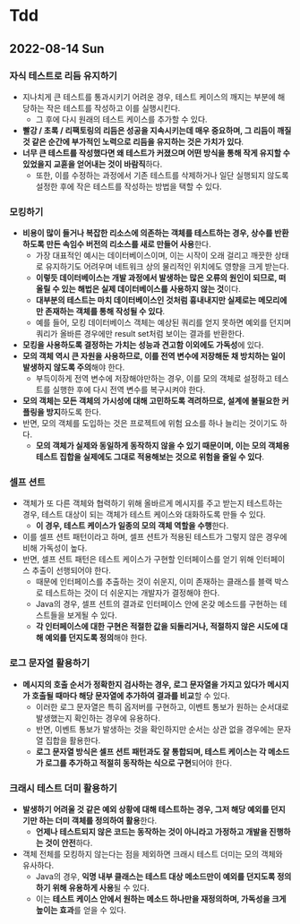 # Tdd
## 2022-08-14 Sun
### 자식 테스트로 리듬 유지하기
* 지나치게 큰 테스트를 통과시키기 어려운 경우, 테스트 케이스의 깨지는 부분에 해당하는 작은 테스트를 작성하고 이를 실행시킨다.
  * 그 후에 다시 원래의 테스트 케이스를 추가할 수 있다.
* **빨강 / 초록 / 리팩토링의 리듬은 성공을 지속시키는데 매우 중요하며, 그 리듬이 깨질 것 같은 순간에 부가적인 노력으로 리듬을 유지하는 것은 가치가 있다**.
* **너무 큰 테스트를 작성했다면 왜 테스트가 커졌으며 어떤 방식을 통해 작게 유지할 수 있었을지 교휸을 얻어내는 것이 바람직**하다.
  * 또한, 이를 수정하는 과정에서 기존 테스트를 삭제하거나 일단 실행되지 않도록 설정한 후에 작은 테스트를 작성하는 방법을 택할 수 있다.

### 모킹하기
* **비용이 많이 들거나 복잡한 리소스에 의존하는 객체를 테스트하는 경우, 상수를 반환하도록 만든 속임수 버전의 리소스를 새로 만들어 사용**한다.
  * 가장 대표적인 예시는 데이터베이스이며, 이는 시작이 오래 걸리고 깨끗한 상태로 유지하기도 어려우며 네트워크 상의 물리적인 위치에도 영향을 크게 받는다.
  * **이렇듯 데이터베이스는 개발 과정에서 발생하는 많은 오류의 원인이 되므로, 떠올릴 수 있는 해법은 실제 데이터베이스를 사용하지 않는 것**이다. 
  * **대부분의 테스트는 마치 데이터베이스인 것처럼 흉내내지만 실제로는 메모리에만 존재하는 객체를 통해 작성될 수 있다**.
  * 예를 들어, 모킹 데이터베이스 객체는 예상된 쿼리를 얻지 못하면 예외를 던지며 쿼리가 올바른 경우에만 result set처럼 보이는 결과를 반환한다.
* **모킹을 사용하도록 결정하는 가치는 성능과 견고함 이외에도 가독성**에 있다.
* **모의 객체 역시 큰 자원을 사용하므로, 이를 전역 변수에 저장해둔 채 방치하는 일이 발생하지 않도록 주의**해야 한다.
  * 부득이하게 전역 변수에 저장해야만하는 경우, 이를 모의 객체로 설정하고 테스트를 실행한 후에 다시 전역 변수를 복구시켜야 한다.
* **모의 객체는 모든 객체의 가시성에 대해 고민하도록 격려하므로, 설계에 불필요한 커플링을 방지**하도록 한다.
* 반면, 모의 객체를 도입하는 것은 프로젝트에 위험 요소를 하나 늘리는 것이기도 하다.
  * **모의 객체가 실제와 동일하게 동작하지 않을 수 있기 때문이며, 이는 모의 객체용 테스트 집합을 실제에도 그대로 적용해보는 것으로 위험을 줄일 수 있다**.

### 셀프 션트
* 객체가 또 다른 객체와 협력하기 위해 올바르게 메시지를 주고 받는지 테스트하는 경우, 테스트 대상이 되는 객체가 테스트 케이스와 대화하도록 만들 수 있다.
  * **이 경우, 테스트 케이스가 일종의 모의 객체 역할을 수행**한다.
* 이를 셀프 션트 패턴이라고 하며, 셀프 션트가 적용된 테스트가 그렇지 않은 경우에 비해 가독성이 높다.
* 반면, 셀프 션트 패턴은 테스트 케이스가 구현할 인터페이스를 얻기 위해 인터페이스 추출이 선행되어야 한다.
  * 때문에 인터페이스를 추출하는 것이 쉬운지, 이미 존재하는 클래스를 블랙 박스로 테스트하는 것이 더 쉬운지는 개발자가 결정해야 한다.
  * Java의 경우, 셀프 션트의 결과로 인터페이스 안에 온갖 메소드를 구현하는 테스트들을 보게될 수 있다.
  * **각 인터페이스에 대한 구현은 적절한 값을 되돌리거나, 적절하지 않은 시도에 대해 예외를 던지도록 정의**해야 한다.

### 로그 문자열 활용하기
* **메시지의 호출 순서가 정확한지 검사하는 경우, 로그 문자열을 가지고 있다가 메시지가 호출될 때마다 해당 문자열에 추가하여 결과를 비교**할 수 있다.
  * 이러한 로그 문자열은 특히 옵저버를 구현하고, 이벤트 통보가 원하는 순서대로 발생했는지 확인하는 경우에 유용하다.
  * 반면, 이벤트 통보가 발생하는 것을 확인하지만 순서는 상관 없을 경우에는 문자열 집합을 활용한다.
  * **로그 문자열 방식은 셀프 션트 패턴과도 잘 통합되며, 테스트 케이스는 각 메소드가 로그를 추가하고 적절히 동작하는 식으로 구현**되어야 한다.

### 크래시 테스트 더미 활용하기
* **발생하기 어려울 것 같은 예외 상황에 대해 테스트하는 경우, 그저 해당 예외를 던지기만 하는 더미 객체를 정의하여 활용**한다.
  * **언제나 테스트되지 않은 코드는 동작하는 것이 아니라고 가정하고 개발을 진행하는 것이 안전**하다.
* 객체 전체를 모킹하지 않는다는 점을 제외하면 크래시 테스트 더미는 모의 객체와 유사하다.
  * Java의 경우, **익명 내부 클래스는 테스트 대상 메소드만이 예외를 던지도록 정의하기 위해 유용하게 사용**될 수 있다.
  * 이는 **테스트 케이스 안에서 원하는 메소드 하나만을 재정의하며, 가독성을 크게 높이는 효과**를 얻을 수 있다.